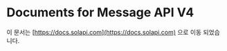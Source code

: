 # Documents for Message API V4

이 문서는 [https://docs.solapi.com](https://docs.solapi.com) 으로 이동 되었습니다.

